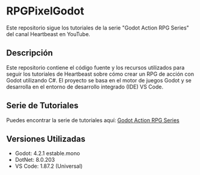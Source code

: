 # RPGPixelGodot

Este repositorio sigue los tutoriales de la serie "Godot Action RPG Series" del canal Heartbeast en YouTube.

## Descripción
Este repositorio contiene el código fuente y los recursos utilizados para seguir los tutoriales de Heartbeast sobre cómo crear un RPG de acción con Godot utilizando C#. El proyecto se basa en el motor de juegos Godot y se desarrolla en el entorno de desarrollo integrado (IDE) VS Code.

## Serie de Tutoriales
Puedes encontrar la serie de tutoriales aquí: [Godot Action RPG Series](https://youtube.com/playlist?list=PL9FzW-m48fn2SlrW0KoLT4n5egNdX-W9a&si=QQPlw_S_Uxij04yW)

## Versiones Utilizadas
- Godot: 4.2.1 estable.mono
- DotNet: 8.0.203
- VS Code: 1.87.2 (Universal)